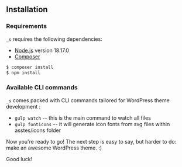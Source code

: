 Installation
---------------

### Requirements

`_s` requires the following dependencies:

- [Node.js](https://nodejs.org/) version 18.17.0
- [Composer](https://getcomposer.org/)


```sh
$ composer install
$ npm install
```

### Available CLI commands

`_s` comes packed with CLI commands tailored for WordPress theme development :

- `gulp watch` -- this is the main command to watch all files
- `gulp fonticons` -- it will generate icon fonts from svg files within asstes/icons folder

Now you're ready to go! The next step is easy to say, but harder to do: make an awesome WordPress theme. :)

Good luck!
